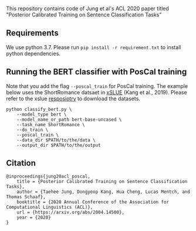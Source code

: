 This repository contains code of Jung et al's ACL 2020 paper titled "Posterior Calibrated Training on Sentence Classification Tasks"

## Requirements
We use python 3.7. Please run ```pip install -r requirement.txt``` to install python dependencies. 

## Running the BERT classifier with PosCal training 
Note that you add the flag `--poscal_train` for PosCal training. The example below uses the ShortRomance datsaet in [xSLUE](https://arxiv.org/abs/1911.03663) (Kang et al., 2019). Please refer to the xslue [resposiotry](https://github.com/dykang/xslue) to download the datasets.
```
python classify_bert.py \
    --model_type bert \
    --model_name_or_path bert-base-uncased \
    --task_name ShortRomance \
    --do_train \
    --poscal_train \
    --data_dir $PATH/to/the/data \
    --output_dir $PATH/to/the/output
```



## Citation
    @inproceedings{jung20acl_poscal,
        title = {Posterior Calibrated Training on Sentence Classification Tasks},
        author = {Taehee Jung, Dongyeop Kang, Hua Cheng, Lucas Mentch, and Thomas Schaaf},
        booktitle = {2020 Annual Conference of the Association for Computational Linguistics (ACL)},
        url = {https://arxiv.org/abs/2004.14500},
        year = {2020}
    }
